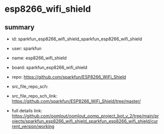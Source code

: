 # esp8266_wifi_shield
 
## summary 
* id: sparkfun_esp8266_wifi_shield_sparkfun_esp8266_wifi_shield
* user: sparkfun
* name: esp8266_wifi_shield
* board: sparkfun_esp8266_wifi_shield
* repo: https://github.com/sparkfun/ESP8266_WiFi_Shield



* src_file_repo_sch: 
* src_file_repo_sch_link: https://github.com/sparkfun/ESP8266_WiFi_Shield/tree/master/
* full details link: https://github.com/oomlout/oomlout_oomp_project_bot_v_2/tree/main/projects/sparkfun_esp8266_wifi_shield_sparkfun_esp8266_wifi_shield/current_version/working  







